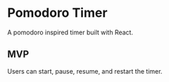 # Pomodoro Timer

A pomodoro inspired timer built with React.

## MVP

Users can start, pause, resume, and restart the timer.
